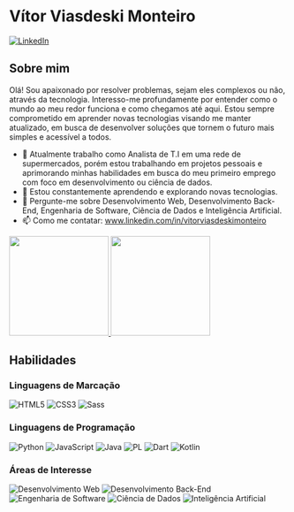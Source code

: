 # Vítor Viasdeski Monteiro
[![LinkedIn](https://img.shields.io/badge/LinkedIn-0077B5?style=for-the-badge&logo=linkedin&logoColor=white)](https://www.linkedin.com/in/vitorviasdeskimonteiro/)

## Sobre mim

Olá! Sou apaixonado por resolver problemas, sejam eles complexos ou não, através da tecnologia. Interesso-me profundamente por entender como o mundo ao meu redor funciona e como chegamos até aqui. Estou sempre comprometido em aprender novas tecnologias visando me manter atualizado, em busca de desenvolver soluções que tornem o futuro mais simples e acessível a todos.

- 🔭 Atualmente trabalho como Analista de T.I em uma rede de supermercados, porém estou trabalhando em projetos pessoais e aprimorando minhas habilidades em busca do meu primeiro emprego com foco em desenvolvimento ou ciência de dados.
- 🌱 Estou constantemente aprendendo e explorando novas tecnologias.
- 💬 Pergunte-me sobre Desenvolvimento Web, Desenvolvimento Back-End, Engenharia de Software, Ciência de Dados e Inteligência Artificial.
- 📫 Como me contatar: www.linkedin.com/in/vitorviasdeskimonteiro

<div>
  <a href="https://github.com/Viasdeski";>
    <img height="180em" src="https://github-readme-stats.vercel.app/api/top-langs/?username=Viasdeski&layout=compact&langs_count=7&theme=dracula"/>
  </a>
  <a href="https://github.com/Viasdeski">
    <img height="180em" src="https://github-readme-stats.vercel.app/api?username=Viasdeski&theme=transparent&bg_color=000&border_color=30A3DC&show_icons=true&icon_color=30A3DC&title_color=E94D5F&text_color=FFF"/>
  </a> 
</div>
  

## Habilidades

### Linguagens de Marcação
![HTML5](https://img.shields.io/badge/HTML5-E34F26?style=for-the-badge&logo=html5&logoColor=white)
![CSS3](https://img.shields.io/badge/CSS3-1572B6?style=for-the-badge&logo=css3&logoColor=white)
![Sass](https://img.shields.io/badge/Sass-000?style=for-the-badge&logo=sass)

### Linguagens de Programação
![Python](https://img.shields.io/badge/python-3670A0?style=for-the-badge&logo=python&logoColor=ffdd54)
![JavaScript](https://img.shields.io/badge/JavaScript-F7DF1E?style=for-the-badge&logo=javascript&logoColor=black)
![Java](https://img.shields.io/badge/java-%23ED8B00.svg?style=for-the-badge&logo=openjdk&logoColor=white)
![PL](https://img.shields.io/badge/PL%2FSQL-FFFFFF?style=for-the-badge&logo=oracle&logoColor=FF0000&labelColor=FFFFFF&color=FF0000)
![Dart](https://img.shields.io/badge/Dart-0175C2?style=for-the-badge&logo=dart&logoColor=white)
![Kotlin](https://img.shields.io/badge/Kotlin-0095D5?&style=for-the-badge&logo=kotlin&logoColor=white)

### Áreas de Interesse
![Desenvolvimento Web](https://img.shields.io/badge/Desenvolvimento%20Web--yellowgreen?style=flat)
![Desenvolvimento Back-End](https://img.shields.io/badge/Desenvolvimento%20BackEnd--brightgreen?style=flat)
![Engenharia de Software](https://img.shields.io/badge/Engenharia%20de%20Software--blueviolet?style=flat)
![Ciência de Dados](https://img.shields.io/badge/Ci%C3%AAncia%20de%20Dados--blue?style=flat)
![Inteligência Artificial](https://img.shields.io/badge/Intelig%C3%AAncia%20Artificial--red?style=flat)



